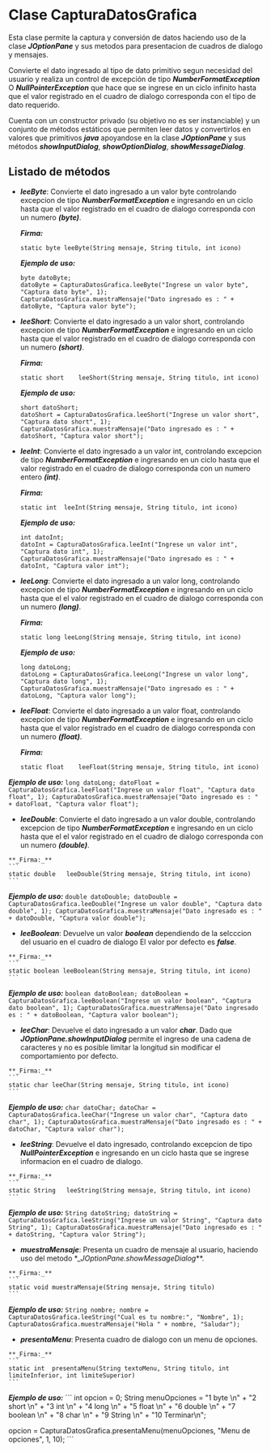 #	Clase CapturaDatosGrafica

 Esta clase permite la captura y conversión de datos haciendo uso de la clase **_JOptionPane_** y sus metodos para presentacion de cuadros de dialogo y mensajes.
 
 Convierte el dato ingresado al tipo de dato primitivo segun necesidad del usuario y realiza un control de excepción de tipo **_NumberFormatException_** O **_NullPointerException_** 
 que hace que se ingrese en un ciclo infinito hasta que el valor registrado en el cuadro de dialogo corresponda con el tipo de dato requerido.
 
 Cuenta con un constructor privado (su objetivo no es ser instanciable) y un conjunto de métodos estáticos que permiten leer datos y convertirlos en valores que primitivos **_java_** apoyandose en la clase **_JOptionPane_** y sus métodos **_showInputDialog_**, **_showOptionDialog_**,
 **_showMessageDialog_**.
 
 ## Listado de métodos
 
 * **_leeByte_**: Convierte el dato ingresado a un valor byte controlando excepcion de tipo **_NumberFormatException_** e ingresando en un ciclo hasta que el valor registrado en el cuadro de dialogo corresponda con un numero **_(byte)_**.

    **_Firma:_**
    ```
    static byte	leeByte(String mensaje, String titulo, int icono)
    ```

   **_Ejemplo de uso:_**
     ```
     byte datoByte;
     datoByte = CapturaDatosGrafica.leeByte("Ingrese un valor byte", "Captura dato byte", 1);
     CapturaDatosGrafica.muestraMensaje("Dato ingresado es : " + datoByte, "Captura valor byte");
     ```

 * **_leeShort_**: Convierte el dato ingresado a un valor short, controlando excepcion de tipo **_NumberFormatException_** e ingresando en un ciclo hasta que el valor registrado      en el cuadro de dialogo corresponda con un numero **_(short)_**.
    
    **_Firma:_**
    ```
    static short	leeShort(String mensaje, String titulo, int icono)
    ```

   **_Ejemplo de uso:_**
     ```
     short datoShort;
     datoShort = CapturaDatosGrafica.leeShort("Ingrese un valor short", "Captura dato short", 1);
     CapturaDatosGrafica.muestraMensaje("Dato ingresado es : " + datoShort, "Captura valor short");
     ```
     
 * **_leeInt_**: Convierte el dato ingresado a un valor int, controlando excepcion de tipo **_NumberFormatException_** e ingresando en un ciclo hasta que el valor registrado en      el cuadro de dialogo corresponda con un numero entero **_(int)_**.
    
    **_Firma:_**
    ```
    static int	leeInt(String mensaje, String titulo, int icono)
    ```

   **_Ejemplo de uso:_**
     ```
     int datoInt;
     datoInt = CapturaDatosGrafica.leeInt("Ingrese un valor int", "Captura dato int", 1);
     CapturaDatosGrafica.muestraMensaje("Dato ingresado es : " + datoInt, "Captura valor int");
     ```
     
 * **_leeLong_**: Convierte el dato ingresado a un valor long, controlando excepcion de tipo **_NumberFormatException_** e ingresando en un ciclo hasta que el el valor registrado en el cuadro de dialogo corresponda con un numero **_(long)_**.
    
    **_Firma:_**
    ```
    static long	leeLong(String mensaje, String titulo, int icono)
    ```

   **_Ejemplo de uso:_**
     ```
     long datoLong;
     datoLong = CapturaDatosGrafica.leeLong("Ingrese un valor long", "Captura dato long", 1);
     CapturaDatosGrafica.muestraMensaje("Dato ingresado es : " + datoLong, "Captura valor long");
     
  * **_leeFloat_**: Convierte el dato ingresado a un valor float, controlando excepcion de tipo **_NumberFormatException_** e ingresando en un ciclo hasta que el valor               registrado en el cuadro de dialogo corresponda con un numero **_(float)_**.
    
    **_Firma:_**
    ```
    static float	leeFloat(String mensaje, String titulo, int icono)
    ```

   **_Ejemplo de uso:_**
    ```
     long datoLong;
     datoFloat = CapturaDatosGrafica.leeFloat("Ingrese un valor float", "Captura dato float", 1);
     CapturaDatosGrafica.muestraMensaje("Dato ingresado es : " + datoFloat, "Captura valor float");
     ``` 
  
   * **_leeDouble_**: Convierte el dato ingresado a un valor double, controlando excepcion de tipo **_NumberFormatException_** e ingresando en un ciclo hasta que el el valor registrado en el cuadro de dialogo corresponda con un numero **_(double)_**.
    
    **_Firma:_**
    ```
    static double	leeDouble(String mensaje, String titulo, int icono)
    ```

   **_Ejemplo de uso:_**
    ```
     double datoDouble;
     datoDouble = CapturaDatosGrafica.leeDouble("Ingrese un valor double", "Captura dato double", 1);
     CapturaDatosGrafica.muestraMensaje("Dato ingresado es : " + datoDouble, "Captura valor double");
     ```
     
   * **_leeBoolean_**: Devuelve un valor **_boolean_** dependiendo de la selcccion del usuario en el cuadro de dialogo El valor por defecto es **_false_**.
    
    **_Firma:_**
    ```
    static boolean leeBoolean(String mensaje, String titulo, int icono)
    ```

   **_Ejemplo de uso:_**
    ```
     boolean datoBoolean;
     datoBoolean = CapturaDatosGrafica.leeBoolean("Ingrese un valor boolean", "Captura dato boolean", 1);
     CapturaDatosGrafica.muestraMensaje("Dato ingresado es : " + datoBoolean, "Captura valor boolean");
     ```
     
   * **_leeChar_**: Devuelve el dato ingresado a un valor **_char_**. Dado que **_JOptionPane.showInputDialog_** permite el ingreso de una cadena de caracteres y no es posible      limitar la longitud sin modificar el comportamiento por defecto.
    
    **_Firma:_**
    ```
    static char leeChar(String mensaje, String titulo, int icono)
    ```

   **_Ejemplo de uso:_**
    ```
     char datoChar;
     datoChar = CapturaDatosGrafica.leeChar("Ingrese un valor char", "Captura dato char", 1);
     CapturaDatosGrafica.muestraMensaje("Dato ingresado es : " + datoChar, "Captura valor char");
     ```
     
   * **_leeString_**: Devuelve el dato ingresado, controlando excepcion de tipo **_NullPointerException_** e ingresando en un ciclo hasta que se ingrese informacion en el cuadro    de dialogo.
    
    **_Firma:_**
    ```
    static String	leeString(String mensaje, String titulo, int icono)
    ```

   **_Ejemplo de uso:_**
    ```
     String datoString;
     datoString = CapturaDatosGrafica.leeString("Ingrese un valor String", "Captura dato String", 1);
     CapturaDatosGrafica.muestraMensaje("Dato ingresado es : " + datoString, "Captura valor String");
     ```
   
   * **_muestraMensaje_**: Presenta un cuadro de mensaje al usuario, haciendo uso del metodo *__JOptionPane.showMessageDialog_**.
    
    **_Firma:_**
    ```
    static void	muestraMensaje(String mensaje, String titulo)
    ```

   **_Ejemplo de uso:_**
    ```
     String nombre;
     nombre = CapturaDatosGrafica.leeString("Cual es tu nombre:", "Nombre", 1);
     CapturaDatosGrafica.muestraMensaje("Hola " + nombre, "Saludar");
     ```
     
   * **_presentaMenu_**: Presenta cuadro de dialogo con un menu de opciones.
    
    **_Firma:_**
    ```
    static int	presentaMenu(String textoMenu, String titulo, int limiteInferior, int limiteSuperior)
    ```

   **_Ejemplo de uso:_**
    ```
     int opcion = 0;
     String menuOpciones = "1 byte \n"
                + "2 short \n"
                + "3 int \n"
                + "4 long \n"
                + "5 float \n"
                + "6 double \n"
                + "7 boolean \n"
                + "8 char \n"
                + "9 String \n"
                + "10 Terminar\n";

   opcion = CapturaDatosGrafica.presentaMenu(menuOpciones, "Menu de opciones", 1, 10);
     ```
